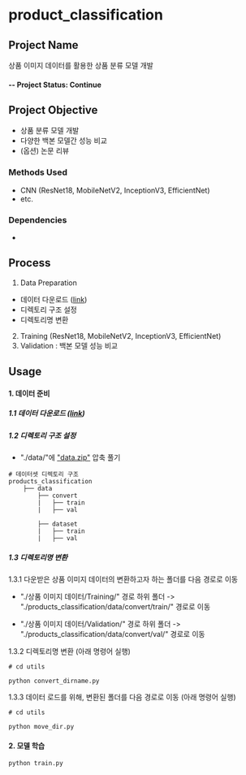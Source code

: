 # product_classification



## Project Name
상품 이미지 데이터를 활용한 상품 분류 모델 개발

#### -- Project Status: Continue


## Project Objective
* 상품 분류 모델 개발
* 다양한 백본 모델간 성능 비교 
* (옵션) 논문 리뷰

### Methods Used
* CNN (ResNet18, MobileNetV2, InceptionV3, EfficientNet)
* etc. 

### Dependencies
* 


## Process
1. Data Preparation 
  - 데이터 다운로드 ([link](https://aihub.or.kr/aidata/34145/download))
  - 디렉토리 구조 설정
  - 디렉토리명 변환
2. Training (ResNet18, MobileNetV2, InceptionV3, EfficientNet)
3. Validation : 백본 모델 성능 비교


## Usage

#### 1. 데이터 준비 

   ##### 1.1 데이터 다운로드 ([link](https://aihub.or.kr/aidata/34145/download))
   
   ##### 1.2 디렉토리 구조 설정 
   - "./data/"에 ["data.zip"](https://github.com/Ahn-Project/product_classification/tree/master/data) 압축 풀기
    
    # 데이터셋 디렉토리 구조 
    products_classification
        ├── data
            ├── convert
            |   ├── train
            |   ├── val

            ├── dataset  
            |   ├── train
            |   ├── val
   
    
   ##### 1.3 디렉토리명 변환
   1.3.1 다운받은 상품 이미지 데이터의 변환하고자 하는 폴더를 다음 경로로 이동
   
   - "./상품 이미지 데이터/Training/" 경로 하위 폴더 -> "./products_classification/data/convert/train/" 경로로 이동

   - "./상품 이미지 데이터/Validation/" 경로 하위 폴더 -> "./products_classification/data/convert/val/" 경로로 이동
   
   
   1.3.2 디렉토리명 변환 (아래 명령어 실행)
    
    # cd utils
    
    python convert_dirname.py


   1.3.3 데이터 로드를 위해, 변환된 폴더를 다음 경로로 이동 (아래 명령어 실행)
    
    # cd utils
    
    python move_dir.py  
    
 



#### 2. 모델 학습

    python train.py






